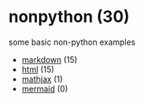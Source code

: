 # nonpython (30)
some basic non-python examples

+ [markdown](markdown/README.md) (15)
+ [html](html/README.md) (15)
+ [mathjax](mathjax/README.md) (1)
+ [mermaid](mermaid/README.md) (0)
